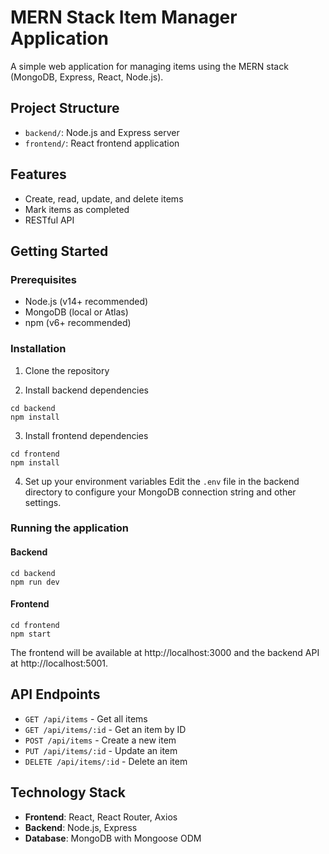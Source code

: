 # MERN Stack Item Manager Application

A simple web application for managing items using the MERN stack (MongoDB, Express, React, Node.js).

## Project Structure

- `backend/`: Node.js and Express server
- `frontend/`: React frontend application

## Features

- Create, read, update, and delete items
- Mark items as completed
- RESTful API

## Getting Started

### Prerequisites

- Node.js (v14+ recommended)
- MongoDB (local or Atlas)
- npm (v6+ recommended)

### Installation

1. Clone the repository

2. Install backend dependencies

```
cd backend
npm install
```

3. Install frontend dependencies

```
cd frontend
npm install
```

4. Set up your environment variables
   Edit the `.env` file in the backend directory to configure your MongoDB connection string and other settings.

### Running the application

#### Backend

```
cd backend
npm run dev
```

#### Frontend

```
cd frontend
npm start
```

The frontend will be available at http://localhost:3000 and the backend API at http://localhost:5001.

## API Endpoints

- `GET /api/items` - Get all items
- `GET /api/items/:id` - Get an item by ID
- `POST /api/items` - Create a new item
- `PUT /api/items/:id` - Update an item
- `DELETE /api/items/:id` - Delete an item

## Technology Stack

- **Frontend**: React, React Router, Axios
- **Backend**: Node.js, Express
- **Database**: MongoDB with Mongoose ODM

